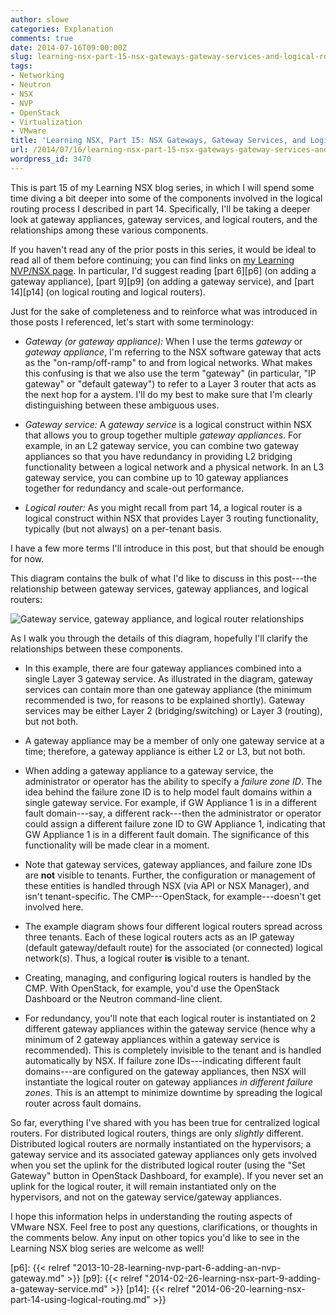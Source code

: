 ```yaml
---
author: slowe
categories: Explanation
comments: true
date: 2014-07-16T09:00:00Z
slug: learning-nsx-part-15-nsx-gateways-gateway-services-and-logical-routers
tags:
- Networking
- Neutron
- NSX
- NVP
- OpenStack
- Virtualization
- VMware
title: 'Learning NSX, Part 15: NSX Gateways, Gateway Services, and Logical Routers'
url: /2014/07/16/learning-nsx-part-15-nsx-gateways-gateway-services-and-logical-routers/
wordpress_id: 3470
---
```


This is part 15 of my Learning NSX blog series, in which I will spend some time diving a bit deeper into some of the components involved in the logical routing process I described in part 14. Specifically, I'll be taking a deeper look at gateway appliances, gateway services, and logical routers, and the relationships among these various components.

If you haven't read any of the prior posts in this series, it would be ideal to read all of them before continuing; you can find links on [my Learning NVP/NSX page][all]. In particular, I'd suggest reading [part 6][p6] (on adding a gateway appliance), [part 9][p9] (on adding a gateway service), and [part 14][p14] (on logical routing and logical routers).

Just for the sake of completeness and to reinforce what was introduced in those posts I referenced, let's start with some terminology:

* _Gateway (or gateway appliance):_ When I use the terms _gateway_ or _gateway appliance_, I'm referring to the NSX software gateway that acts as the "on-ramp/off-ramp" to and from logical networks. What makes this confusing is that we also use the term "gateway" (in particular, "IP gateway" or "default gateway") to refer to a Layer 3 router that acts as the next hop for a aystem. I'll do my best to make sure that I'm clearly distinguishing between these ambiguous uses.

* _Gateway service:_ A _gateway service_ is a logical construct within NSX that allows you to group together multiple _gateway appliances_. For example, in an L2 gateway service, you can combine two gateway appliances so that you have redundancy in providing L2 bridging functionality between a logical network and a physical network. In an L3 gateway service, you can combine up to 10 gateway appliances together for redundancy and scale-out performance.

* _Logical router:_ As you might recall from part 14, a logical router is a logical construct within NSX that provides Layer 3 routing functionality, typically (but not always) on a per-tenant basis.

I have a few more terms I'll introduce in this post, but that should be enough for now.

This diagram contains the bulk of what I'd like to discuss in this post---the relationship between gateway services, gateway appliances, and logical routers:

![Gateway service, gateway appliance, and logical router relationships](/public/img/part-15-gws-gwa-lr.png)

As I walk you through the details of this diagram, hopefully I'll clarify the relationships between these components.

* In this example, there are four gateway appliances combined into a single Layer 3 gateway service. As illustrated in the diagram, gateway services can contain more than one gateway appliance (the minimum recommended is two, for reasons to be explained shortly). Gateway services may be either Layer 2 (bridging/switching) or Layer 3 (routing), but not both.

* A gateway appliance may be a member of only one gateway service at a time; therefore, a gateway appliance is either L2 or L3, but not both.

* When adding a gateway appliance to a gateway service, the administrator or operator has the ability to specify a _failure zone ID_. The idea behind the failure zone ID is to help model fault domains within a single gateway service. For example, if GW Appliance 1 is in a different fault domain---say, a different rack---then the administrator or operator could assign a different failure zone ID to GW Appliance 1, indicating that GW Appliance 1 is in a different fault domain. The significance of this functionality will be made clear in a moment.

* Note that gateway services, gateway appliances, and failure zone IDs are **not** visible to tenants. Further, the configuration or management of these entities is handled through NSX (via API or NSX Manager), and isn't tenant-specific. The CMP---OpenStack, for example---doesn't get involved here.

* The example diagram shows four different logical routers spread across three tenants. Each of these logical routers acts as an IP gateway (default gateway/default route) for the associated (or connected) logical network(s). Thus, a logical router **is** visible to a tenant.

* Creating, managing, and configuring logical routers is handled by the CMP. With OpenStack, for example, you'd use the OpenStack Dashboard or the Neutron command-line client.

* For redundancy, you'll note that each logical router is instantiated on 2 different gateway appliances within the gateway service (hence why a minimum of 2 gateway appliances within a gateway service is recommended). This is completely invisible to the tenant and is handled automatically by NSX. If failure zone IDs---indicating different fault domains---are configured on the gateway appliances, then NSX will instantiate the logical router on gateway appliances _in different failure zones_. This is an attempt to minimize downtime by spreading the logical router across fault domains.

So far, everything I've shared with you has been true for centralized logical routers. For distributed logical routers, things are only _slightly_ different. Distributed logical routers are normally instantiated on the hypervisors; a gateway service and its associated gateway appliances only gets involved when you set the uplink for the distributed logical router (using the "Set Gateway" button in OpenStack Dashboard, for example). If you never set an uplink for the logical router, it will remain instantiated only on the hypervisors, and not on the gateway service/gateway appliances.

I hope this information helps in understanding the routing aspects of VMware NSX. Feel free to post any questions, clarifications, or thoughts in the comments below. Any input on other topics you'd like to see in the Learning NSX blog series are welcome as well!

[all]: /learning-nvp-nsx/
[p6]: {{< relref "2013-10-28-learning-nvp-part-6-adding-an-nvp-gateway.md" >}}
[p9]: {{< relref "2014-02-26-learning-nsx-part-9-adding-a-gateway-service.md" >}}
[p14]: {{< relref "2014-06-20-learning-nsx-part-14-using-logical-routing.md" >}}
